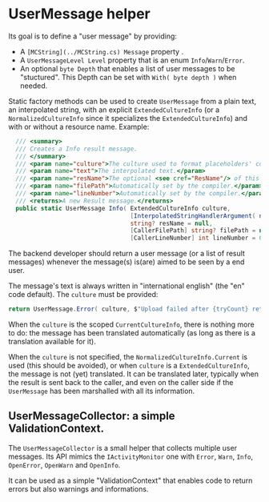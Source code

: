 # UserMessage helper

Its goal is to define a "user message" by providing:
- A `[MCString](../MCString.cs) Message` property .
- A `UserMessageLevel Level` property that is an enum `Info`/`Warn`/`Error`.
- An optional `byte Depth` that enables a list of user messages to be "stuctured". This Depth
  can be set with `With( byte depth )` when needed.

Static factory methods can be used to create `UserMessage` from a plain text, an
interpolated string, with an explicit `ExtendedCultureInfo` (or a `NormalizedCultureInfo` since it specializes
the `ExtendedCultureInfo`) and with or without a resource name.
Example:

```csharp
  /// <summary>
  /// Creates a Info result message.
  /// </summary>
  /// <param name="culture">The culture used to format placeholders' content.</param>
  /// <param name="text">The interpolated text.</param>
  /// <param name="resName">The optional <see cref="ResName"/> of this result.</param>
  /// <param name="filePath">Automatically set by the compiler.</param>
  /// <param name="lineNumber">Automatically set by the compiler.</param>
  /// <returns>A new Result message.</returns>
  public static UserMessage Info( ExtendedCultureInfo culture,
                                  [InterpolatedStringHandlerArgument( nameof( culture ) )] FormattedStringHandler text,
                                  string? resName = null,
                                  [CallerFilePath] string? filePath = null,
                                  [CallerLineNumber] int lineNumber = 0 )
```

The backend developer should return a user message (or a list of result messages) whenever
the message(s) is(are) aimed to be seen by a end user.

The message's text is always written in "international english" (the "en" code default).
The `culture` must be provided:

```csharp
return UserMessage.Error( culture, $"Upload failed after {tryCount} retries. Retrying in {(int)delay.TotalMinutes} minutes." );
```
When the `culture` is the scoped `CurrentCultureInfo`, there is nothing more to do: the message has been
translated automatically (as long as there is a translation available for it).

When the `culture` is not specified, the `NormalizedCultureInfo.Current` is used (this should be avoided),
or when `culture` is a `ExtendedCultureInfo`, the message is not (yet) translated. It can be translated
later, typically when the result is sent back to the caller, and even on the caller side if the `UserMessage`
has been marshalled with all its information.

## UserMessageCollector: a simple ValidationContext.
The `UserMessageCollector` is a small helper that collects multiple user messages. Its API mimics the
`IActivityMonitor` one with `Error`, `Warn`, `Info`, `OpenError`, `OpenWarn` and `OpenInfo`.

It can be used as a simple "ValidationContext" that enables code to return errors but also warnings and
informations.
